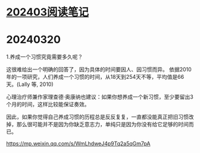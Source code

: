 # [202403阅读笔记](https://github.com/humyna/gitblog/issues/14)

# 20240320
1.养成一个习惯究竟需要多久呢？

这很难给出一个明确的回答了，因为具体的时间要因人、因习惯而异。
依据2010年的一项研究，人们养成一个习惯的时间，从18天到254天不等，平均值是66天。(Lally 等, 2010)

心理治疗师兼作家理查德·奥康纳也建议：如果你想养成一个新习惯，至少要留出3个月的时间，这样比较能保证奏效。

因此，如果你觉得自己养成习惯的历程总是反反复复，一直都没能真正把旧习惯改掉，那么很可能并不是因为你缺乏意志力，单纯只是因为你没有给它足够的时间而已。

https://mp.weixin.qq.com/s/WmLhdweJ4p9Tq2a5qGm7pA

